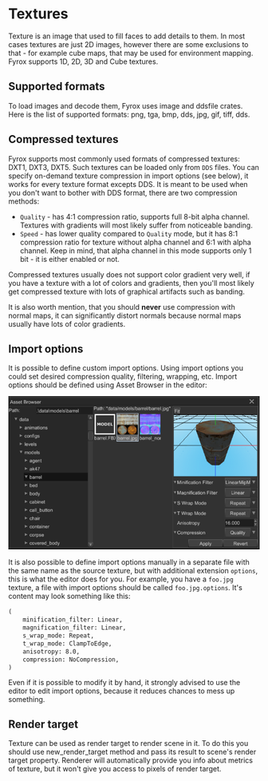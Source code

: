 # Textures

Texture is an image that used to fill faces to add details to them. In most cases textures are just 2D images, however 
there are some exclusions to that - for example cube maps, that may be used for environment mapping. Fyrox supports 1D,
2D, 3D and Cube textures.

## Supported formats

To load images and decode them, Fyrox uses image and ddsfile crates. Here is the list of supported formats: png,
tga, bmp, dds, jpg, gif, tiff, dds.

## Compressed textures

Fyrox supports most commonly used formats of compressed textures: DXT1, DXT3, DXT5. Such textures can be loaded
only from `DDS` files. You can specify on-demand texture compression in import options (see below), it works for every
texture format excepts DDS. It is meant to be used when you don't want to bother with DDS format, there are two
compression methods:

- `Quality` - has 4:1 compression ratio, supports full 8-bit alpha channel. Textures with gradients will most likely
suffer from noticeable banding.
- `Speed` - has lower quality compared to `Quality` mode, but it has 8:1 compression ratio for texture without alpha
channel and 6:1 with alpha channel. Keep in mind, that alpha channel in this mode supports only 1 bit - it is either
enabled or not.

Compressed textures usually does not support color gradient very well, if you have a texture with a lot of colors and
gradients, then you'll most likely get compressed texture with lots of graphical artifacts such as banding.

It is also worth mention, that you should **never** use compression with normal maps, it can significantly distort 
normals because normal maps usually have lots of color gradients.

## Import options

It is possible to define custom import options. Using import options you could set desired compression quality,
filtering, wrapping, etc. Import options should be defined using Asset Browser in the editor:

![texture import](texture_import.png)

It is also possible to define import options manually in a separate file with the same name as the source
texture, but with additional extension `options`, this is what the editor does for you. For example, you have a 
`foo.jpg` texture, a file with import options should be called `foo.jpg.options`. It's content may look something like
this:

```text
(
    minification_filter: Linear,
    magnification_filter: Linear,
    s_wrap_mode: Repeat,
    t_wrap_mode: ClampToEdge,
    anisotropy: 8.0,
    compression: NoCompression,    
)
```

Even if it is possible to modify it by hand, it strongly advised to use the editor to edit import options, because
it reduces chances to mess up something.

## Render target

Texture can be used as render target to render scene in it. To do this you should use new_render_target method and
pass its result to scene's render target property. Renderer will automatically provide you info about metrics of
texture, but it won't give you access to pixels of render target.